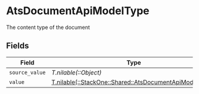 # AtsDocumentApiModelType

The content type of the document


## Fields

| Field                                                                                                      | Type                                                                                                       | Required                                                                                                   | Description                                                                                                |
| ---------------------------------------------------------------------------------------------------------- | ---------------------------------------------------------------------------------------------------------- | ---------------------------------------------------------------------------------------------------------- | ---------------------------------------------------------------------------------------------------------- |
| `source_value`                                                                                             | *T.nilable(::Object)*                                                                                      | :heavy_minus_sign:                                                                                         | N/A                                                                                                        |
| `value`                                                                                                    | [T.nilable(::StackOne::Shared::AtsDocumentApiModelValue)](../../models/shared/atsdocumentapimodelvalue.md) | :heavy_minus_sign:                                                                                         | N/A                                                                                                        |